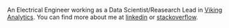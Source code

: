 
An Electrical Engineer working as a Data Scientist/Reasearch Lead in [Viking Analytics](https://vikinganalytics.se/). You can find more about me at [linkedin](https://www.linkedin.com/in/mohsennosratinia)  or [stackoverflow](http://stackoverflow.com/users/1292374/mohsen-nosratinia).
